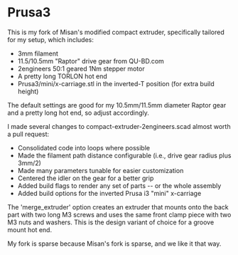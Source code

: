 Prusa3
======

This is my fork of Misan's modified compact extruder, specifically tailored for my setup, which includes:

 - 3mm filament
 - 11.5/10.5mm "Raptor" drive gear from QU-BD.com
 - 2engineers 50:1 geared 1Nm stepper motor
 - A pretty long TORLON hot end
 - Prusa3/mini/x-carriage.stl in the inverted-T position (for extra build height)

The default settings are good for my 10.5mm/11.5mm diameter Raptor gear and a pretty long hot end, so adjust accordingly.

I made several changes to compact-extruder-2engineers.scad almost worth a pull request:

 - Consolidated code into loops where possible
 - Made the filament path distance configurable (i.e., drive gear radius plus 3mm/2)
 - Made many parameters tunable for easier customization
 - Centered the idler on the gear for a better grip
 - Added build flags to render any set of parts -- or the whole assembly
 - Added build options for the inverted Prusa i3 "mini" x-carriage

The 'merge_extruder' option creates an extruder that mounts onto the back part with two long M3 screws and uses the same front clamp piece with two M3 nuts and washers. This is the design variant of choice for a groove mount hot end.

My fork is sparse because Misan's fork is sparse, and we like it that way.
